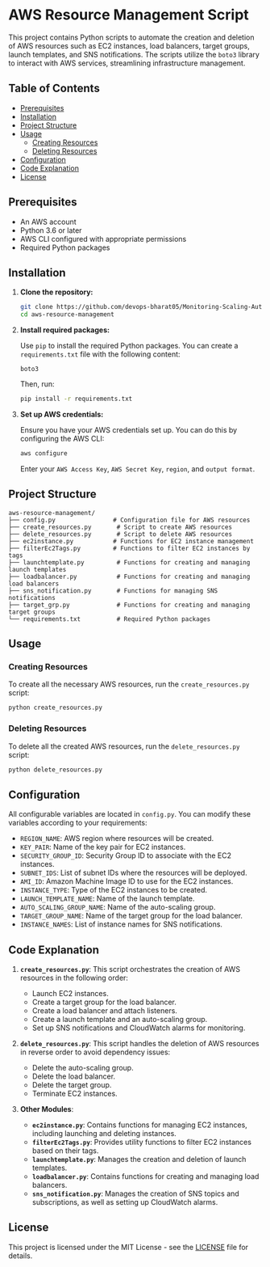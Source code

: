 # AWS Resource Management Script

This project contains Python scripts to automate the creation and deletion of AWS resources such as EC2 instances, load balancers, target groups, launch templates, and SNS notifications. The scripts utilize the `boto3` library to interact with AWS services, streamlining infrastructure management.

## Table of Contents

- [Prerequisites](#prerequisites)
- [Installation](#installation)
- [Project Structure](#project-structure)
- [Usage](#usage)
  - [Creating Resources](#creating-resources)
  - [Deleting Resources](#deleting-resources)
- [Configuration](#configuration)
- [Code Explanation](#code-explanation)
- [License](#license)

## Prerequisites

- An AWS account
- Python 3.6 or later
- AWS CLI configured with appropriate permissions
- Required Python packages

## Installation

1. **Clone the repository:**

   ```bash
   git clone https://github.com/devops-bharat05/Monitoring-Scaling-Automation01
   cd aws-resource-management
   ```

2. **Install required packages:**

   Use `pip` to install the required Python packages. You can create a `requirements.txt` file with the following content:

   ```plaintext
   boto3
   ```

   Then, run:

   ```bash
   pip install -r requirements.txt
   ```

3. **Set up AWS credentials:**

   Ensure you have your AWS credentials set up. You can do this by configuring the AWS CLI:

   ```bash
   aws configure
   ```

   Enter your `AWS Access Key`, `AWS Secret Key`, `region`, and `output format`.

## Project Structure

```
aws-resource-management/
├── config.py                # Configuration file for AWS resources
├── create_resources.py       # Script to create AWS resources
├── delete_resources.py       # Script to delete AWS resources
├── ec2instance.py           # Functions for EC2 instance management
├── filterEc2Tags.py         # Functions to filter EC2 instances by tags
├── launchtemplate.py         # Functions for creating and managing launch templates
├── loadbalancer.py           # Functions for creating and managing load balancers
├── sns_notification.py       # Functions for managing SNS notifications
├── target_grp.py             # Functions for creating and managing target groups
└── requirements.txt          # Required Python packages
```

## Usage

### Creating Resources

To create all the necessary AWS resources, run the `create_resources.py` script:

```bash
python create_resources.py
```

### Deleting Resources

To delete all the created AWS resources, run the `delete_resources.py` script:

```bash
python delete_resources.py
```

## Configuration

All configurable variables are located in `config.py`. You can modify these variables according to your requirements:

- `REGION_NAME`: AWS region where resources will be created.
- `KEY_PAIR`: Name of the key pair for EC2 instances.
- `SECURITY_GROUP_ID`: Security Group ID to associate with the EC2 instances.
- `SUBNET_IDS`: List of subnet IDs where the resources will be deployed.
- `AMI_ID`: Amazon Machine Image ID to use for the EC2 instances.
- `INSTANCE_TYPE`: Type of the EC2 instances to be created.
- `LAUNCH_TEMPLATE_NAME`: Name of the launch template.
- `AUTO_SCALING_GROUP_NAME`: Name of the auto-scaling group.
- `TARGET_GROUP_NAME`: Name of the target group for the load balancer.
- `INSTANCE_NAMES`: List of instance names for SNS notifications.

## Code Explanation

1. **`create_resources.py`**: This script orchestrates the creation of AWS resources in the following order:
   - Launch EC2 instances.
   - Create a target group for the load balancer.
   - Create a load balancer and attach listeners.
   - Create a launch template and an auto-scaling group.
   - Set up SNS notifications and CloudWatch alarms for monitoring.

2. **`delete_resources.py`**: This script handles the deletion of AWS resources in reverse order to avoid dependency issues:
   - Delete the auto-scaling group.
   - Delete the load balancer.
   - Delete the target group.
   - Terminate EC2 instances.

3. **Other Modules**:
   - **`ec2instance.py`**: Contains functions for managing EC2 instances, including launching and deleting instances.
   - **`filterEc2Tags.py`**: Provides utility functions to filter EC2 instances based on their tags.
   - **`launchtemplate.py`**: Manages the creation and deletion of launch templates.
   - **`loadbalancer.py`**: Contains functions for creating and managing load balancers.
   - **`sns_notification.py`**: Manages the creation of SNS topics and subscriptions, as well as setting up CloudWatch alarms.

## License

This project is licensed under the MIT License - see the [LICENSE](LICENSE) file for details.
